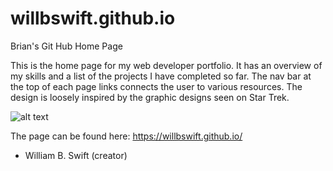 # willbswift.github.io
Brian's Git Hub Home Page

This is the home page for my web developer portfolio.  It has an overview of my skills and a list of the projects I have completed so far.  The nav bar at the top of each page links connects the user to various resources. The design is loosely inspired by the graphic designs seen on Star Trek.  

![alt text](readme_pics/assets/Images/read.jpg?raw=true "1st pic")

The page can be found here: https://willbswift.github.io/

- William B. Swift (creator)

